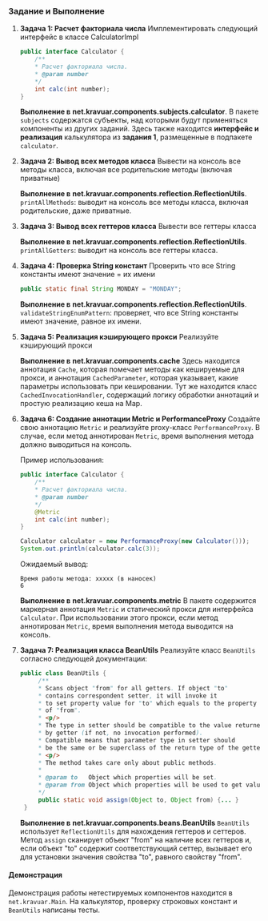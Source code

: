 ### Задание и Выполнение

1. **Задача 1: Расчет факториала числа**
   Имплементировать следующий интерфейс в классе CalculatorImpl

   ```java
   public interface Calculator {
       /**
       * Расчет факториала числа.
       * @param number 
       */
       int calc(int number);
   }
   ```

   **Выполнение в** **net.kravuar.components.subjects.calculator**.
   В пакете `subjects` содержатся субъекты, над которыми будут применяться компоненты из других заданий.
   Здесь также находится **интерфейс и реализация** калькулятора из **задания 1**, размещенные в подпакете `calculator`.

2. **Задача 2: Вывод всех методов класса**
   Вывести на консоль все методы класса, включая все родительские методы (включая приватные)

   **Выполнение в** **net.kravuar.components.reflection.ReflectionUtils**.
   `printAllMethods`: выводит на консоль все методы класса, включая родительские, даже приватные.

3. **Задача 3: Вывод всех геттеров класса**
   Вывести все геттеры класса

   **Выполнение в** **net.kravuar.components.reflection.ReflectionUtils**.
   `printAllGetters`: выводит на консоль все геттеры класса.

4. **Задача 4: Проверка String констант**
   Проверить что все String константы имеют значение = их имени

   ```java
   public static final String MONDAY = "MONDAY";
   ```

   **Выполнение в** **net.kravuar.components.reflection.ReflectionUtils**.
   `validateStringEnumPattern`: проверяет, что все String константы имеют значение, равное их имени.

5. **Задача 5: Реализация кэширующего прокси**
   Реализуйте кэширующий прокси

   **Выполнение в** **net.kravuar.components.cache**
   Здесь находится аннотация `Cache`, которая помечает методы как кешируемые для прокси, и аннотация `CachedParameter`, которая указывает, какие параметры использовать при кешировании. Тут же находится класс `CachedInvocationHandler`, содержащий логику обработки аннотаций и простую реализацию кеша на Map.

6. **Задача 6: Создание аннотации Metric и PerformanceProxy**
   Создайте свою аннотацию `Metric` и реализуйте proxy-класс `PerformanceProxy`. В случае, если метод аннотирован `Metric`, время выполнения метода должно выводиться на консоль.

   Пример использования:

   ```java
   public interface Calculator {
       /**
       * Расчет факториала числа.
       * @param number 
       */
       @Metric
       int calc(int number);
   }
   ```

   ```java
   Calculator calculator = new PerformanceProxy(new Calculator()));
   System.out.println(calculator.calc(3));
   ```

   Ожидаемый вывод:

   ```
   Время работы метода: ххххх (в наносек)
   6
   ```

   **Выполнение в** **net.kravuar.components.metric**
   В пакете содержится маркерная аннотация `Metric` и статический прокси для интерфейса `Calculator`. При использовании этого прокси, если метод аннотирован `Metric`, время выполнения метода выводится на консоль.

7. **Задача 7: Реализация класса BeanUtils**
   Реализуйте класс `BeanUtils` согласно следующей документации:

   ```java
   public class BeanUtils {
        /**
        * Scans object "from" for all getters. If object "to"
        * contains correspondent setter, it will invoke it
        * to set property value for "to" which equals to the property
        * of "from".
        * <p/>
        * The type in setter should be compatible to the value returned
        * by getter (if not, no invocation performed).
        * Compatible means that parameter type in setter should
        * be the same or be superclass of the return type of the getter.
        * <p/>
        * The method takes care only about public methods.
        *
        * @param to   Object which properties will be set.
        * @param from Object which properties will be used to get values.
        */
        public static void assign(Object to, Object from) {... }
    }
   ```

   **Выполнение в** **net.kravuar.components.beans.BeanUtils**
   `BeanUtils` использует `ReflectionUtils` для нахождения геттеров и сеттеров. Метод `assign` сканирует объект "from" на наличие всех геттеров и, если объект "to" содержит соответствующий сеттер, вызывает его для установки значения свойства "to", равного свойству "from".

#### Демонстрация

Демонстрация работы нетестируемых компонентов находится в `net.kravuar.Main`.
На калькулятор, проверку строковых констант и `BeanUtils` написаны тесты.